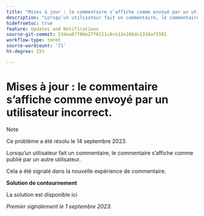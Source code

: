 ```yaml
---
title: "Mises à jour : le commentaire s’affiche comme envoyé par un utilisateur incorrect"
description: "Lorsqu’un utilisateur fait un commentaire, le commentaire s’affiche comme publié par un autre utilisateur."
hidefromtoc: true
feature: Updates and Notifications
source-git-commit: 534ea87f86e27f0211c8ce12e266dc1310af5501
workflow-type: tm+mt
source-wordcount: '71'
ht-degree: 15%

---
```



# Mises à jour : le commentaire s’affiche comme envoyé par un utilisateur incorrect.

>[!NOTE]
>
>Ce problème a été résolu le 14 septembre 2023.

Lorsqu’un utilisateur fait un commentaire, le commentaire s’affiche comme publié par un autre utilisateur.

Cela a été signalé dans la nouvelle expérience de commentaire.

**Solution de contournement**

La solution est disponible ici

_Premier signalement le 1 septembre 2023._
